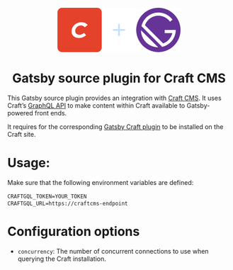 <p align="center">
  <img src="craftcms-gatsby.svg" width="278" height="100" alt="Craft CMS + Gatsby">
</p>
<h1 align="center">Gatsby source plugin for Craft CMS</h1>

This Gatsby source plugin provides an integration with [Craft CMS](https://craftcms.com). It uses Craft’s [GraphQL API](https://docs.craftcms.com/v3/graphql.html) to make content within Craft available to Gatsby-powered front ends.

It requires for the corresponding [Gatsby Craft plugin](https://github.com/craftcms/craft-gatsby) to be installed on the Craft site.

# Usage:
Make sure that the following environment variables are defined:

```title:.env
CRAFTGQL_TOKEN=YOUR_TOKEN
CRAFTGQL_URL=https://craftcms-endpoint
```

# Configuration options

- `concurrency`: The number of concurrent connections to use when querying the Craft installation.
